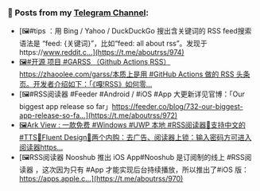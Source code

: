 ### 📰 Posts from my [Telegram Channel](https://t.me/s/aboutrss):
<!-- BLOG-POST-LIST:START -->
- [🖼#tips ：用 Bing / Yahoo / DuckDuckGo 搜出含关键词的 RSS feed搜索语法是 “feed: {关键词}”，比如“feed: all about rss”。发现于https://www.reddit.c...](https://t.me/aboutrss/974)
- [🖼#开源 项目 #GARSS （Github Actions RSS）https://zhaoolee.com/garss/本质上是用 #GitHub Actions 做的 RSS 头条页。开发者介绍如下：「《嘎!RSS》如何零...](https://t.me/aboutrss/973)
- [🖼#RSS阅读器 #Feeder #Android / #iOS #App 大更新详见官博：「Our biggest app release so far」https://feeder.co/blog/732-our-biggest-app-release-so-fa...](https://t.me/aboutrss/972)
- [🖼Ark View : 一款免费 #Windows #UWP 本地 #RSS阅读器🔸支持中文的 #TTS🔸Fluent Design🔸两个内购：去广告、阅读器上锁：输入密码方可进入阅读器https...](https://t.me/aboutrss/971)
- [🖼RSS阅读器 Nooshub 推出 iOS App#Nooshub 是订阅制的线上 #RSS阅读器 ，这次因为只有 #App 才能实现后台持续播放，所以推出了#iOS 版：https://apps.apple.c...](https://t.me/aboutrss/970)
<!-- BLOG-POST-LIST:END -->

<!--
**AboutRSS/AboutRSS** is a ✨ _special_ ✨ repository because its `README.md` (this file) appears on your GitHub profile.

Here are some ideas to get you started:

- 🔭 I’m currently working on ...
- 🌱 I’m currently learning ...
- 👯 I’m looking to collaborate on ...
- 🤔 I’m looking for help with ...
- 💬 Ask me about ...
- 📫 How to reach me: ...
- 😄 Pronouns: ...
- ⚡ Fun fact: ...
-->
